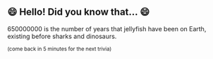 ## :smile: Hello! Did you know that... :smile:
650000000 is the number of years that jellyfish have been on Earth, existing before sharks and dinosaurs.

<sup>(come back in 5 minutes for the next trivia)<sup>
